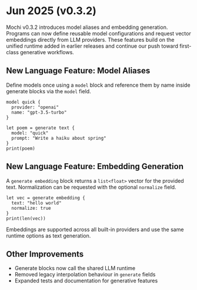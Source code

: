 # Jun 2025 (v0.3.2)

Mochi v0.3.2 introduces model aliases and embedding generation. Programs can now
define reusable model configurations and request vector embeddings directly from
LLM providers. These features build on the unified runtime added in earlier
releases and continue our push toward first-class generative workflows.

## New Language Feature: Model Aliases

Define models once using a `model` block and reference them by name inside
generate blocks via the `model` field.

```mochi
model quick {
  provider: "openai"
  name: "gpt-3.5-turbo"
}

let poem = generate text {
  model: "quick"
  prompt: "Write a haiku about spring"
}
print(poem)
```

## New Language Feature: Embedding Generation

A `generate embedding` block returns a `list<float>` vector for the provided
text. Normalization can be requested with the optional `normalize` field.

```mochi
let vec = generate embedding {
  text: "hello world"
  normalize: true
}
print(len(vec))
```

Embeddings are supported across all built-in providers and use the same runtime
options as text generation.

## Other Improvements

* Generate blocks now call the shared LLM runtime
* Removed legacy interpolation behaviour in `generate` fields
* Expanded tests and documentation for generative features

